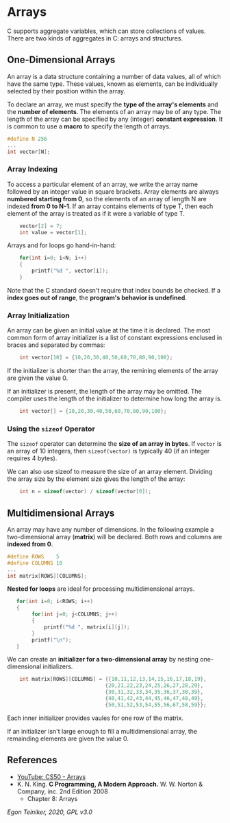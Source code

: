 # Arrays

C supports aggregate variables, which can store collections of values.
There are two kinds of aggregates in C: arrays and structures.

## One-Dimensional Arrays
An array is a data structure containing a number of data values, 
all of which have the same type.
These values, known as elements, can be individually selected by 
their position within the array.

To declare an array, we must specify the **type of the array's elements** 
and the **number of elements**.
The elements of an array may be of any type. The length of the array 
can be specified by any (integer) **constant expression**.
It is common to use a **macro** to specify the length of arrays.
```C
#define N 256
...
int vector[N];
```

### Array Indexing

To access a particular element of an array, we write the array name followed 
by an integer value in square brackets.
Array elements are always **numbered starting from 0**, so the elements of an
array of length N are indexed **from 0 to N-1**.
If an array contains elements of type T, then each element of the 
array is treated as if it were a variable of type T.

```C
    vector[2] = 7;
    int value = vector[1];
```

Arrays and for loops go hand-in-hand:
```C
    for(int i=0; i<N; i++)
    {
        printf("%d ", vector[i]);
    }
```
Note that the C standard doesn't require that index bounds be checked. 
If a **index goes out of range**, the **program's behavior is undefined**.


### Array Initialization

An array can be given an initial value at the time it is declared.
The most common form of array initializer is a list of constant expressions
enclused in braces and separated by commas:
```C
    int vector[10] = {10,20,30,40,50,60,70,80,90,100};
```
If the initializer is shorter than the array, the remining elements of the 
array are given the value 0.

If an initializer is present, the length of the array may be omitted.
The compiler uses the length of the initializer to determine how long the
array is.
```C
    int vector[] = {10,20,30,40,50,60,70,80,90,100};
``` 

### Using the `sizeof` Operator
The `sizeof` operator can determine the **size of an array in bytes**.
If `vector` is an array of 10 integers, then `sizeof(vector)` is typically 40 
(if an integer requires 4 bytes).

We can also use sizeof to measure the size of an array element. 
Dividing the array size by the element size gives the length of the array:

```C
    int n = sizeof(vector) / sizeof(vector[0]);
``` 


## Multidimensional Arrays

An array may have any number of dimensions.
In the following example a two-dimensional array (**matrix**) will be declared. Both rows and 
columns are **indexed from 0**.

```C
#define ROWS    5    
#define COLUMNS 10   
...
int matrix[ROWS][COLUMNS];
``` 

**Nested for loops** are ideal for processing multidimensional arrays.
 
```C
   for(int i=0; i<ROWS; i++)
   {
        for(int j=0; j<COLUMNS; j++)
        {
            printf("%d ", matrix[i][j]);
        }
        printf("\n");
   }
``` 

We can create an **initializer for a two-dimensional array** by nesting one-dimensional initializers.
```C
    int matrix[ROWS][COLUMNS] = {{10,11,12,13,14,15,16,17,18,19},
                                {20,21,22,23,24,25,26,27,28,29},
                                {30,31,32,33,34,35,36,37,38,39},
                                {40,41,42,43,44,45,46,47,48,49},
                                {50,51,52,53,54,55,56,67,58,59}};
``` 
Each inner initializer provides vaules for one row of the matrix.

If an initializer isn't large enough to fill a multidimensional array, the remainding elements are
given the value 0.

## References
* [YouTube: CS50 - Arrays](https://youtu.be/YdSycMcxvY0)
* K. N. King. **C Programming, A Modern Approach.** W. W. Norton & Company, inc. 2nd Edition 2008
  * Chapter 8: Arrays
 
*Egon Teiniker, 2020, GPL v3.0* 
